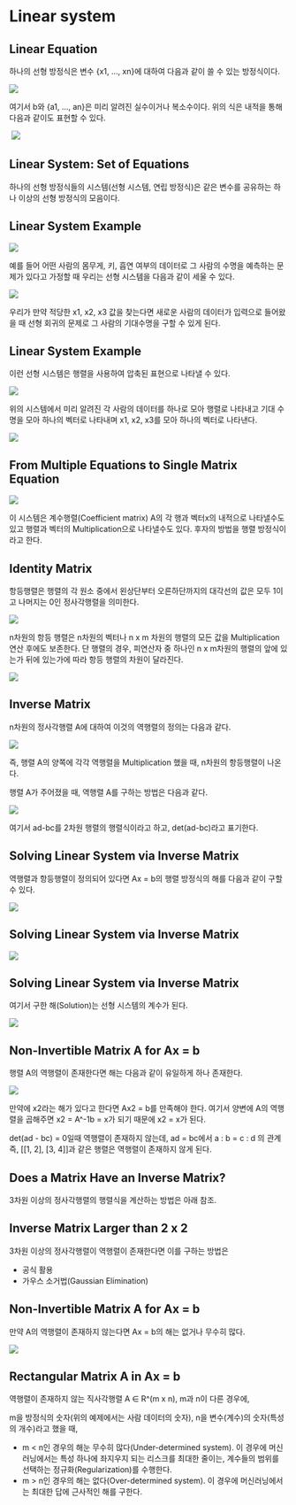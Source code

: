 # Linear system

## Linear Equation

하나의 선형 방정식은 변수 {x1, ..., xn}에 대하여 다음과 같이 쓸 수 있는 방정식이다.

![](C:\Users\choidaek\Desktop\Linear_system1.JPG)

여기서 b와 {a1, ..., an}은 미리 알려진 실수이거나 복소수이다. 위의 식은 내적을 통해 다음과 같이도 표현할 수 있다. 

​                               ![](C:\Users\choidaek\Desktop\Linear_system2.JPG)



## Linear System: Set of Equations

하나의 선형 방정식들의 시스템(선형 시스템, 연립 방정식)은 같은 변수를 공유하는 하나 이상의 선형 방정식의 모음이다.



## Linear System Example

![](C:\Users\choidaek\Desktop\Linear_system3.JPG)

예를 들어 어떤 사람의 몸무게, 키, 흡연 여부의 데이터로 그 사람의 수명을 예측하는 문제가 있다고 가정할 때 우리는 선형 시스템을 다음과 같이 세울 수 있다. 

![](C:\Users\choidaek\Desktop\Linear_system4.JPG)

우리가 만약 적당한 x1, x2, x3 값을 찾는다면 새로운 사람의 데이터가 입력으로 들어왔을 때 선형 회귀의 문제로 그 사람의 기대수명을 구할 수 있게 된다. 



## Linear System Example

이런 선형 시스템은 행렬을 사용하여 압축된 표현으로 나타낼 수 있다. 

![](C:\Users\choidaek\Desktop\Linear_system4.JPG)

위의 시스템에서 미리 알려진 각 사람의 데이터를 하나로 모아 행렬로 나타내고 기대 수명을 모아 하나의 벡터로 나타내며 x1, x2, x3를 모아 하나의 벡터로 나타낸다. 

![](C:\Users\choidaek\Desktop\Linear_system5.JPG)



## From Multiple Equations to Single Matrix Equation

![](C:\Users\choidaek\Desktop\Linear_system6.JPG)

이 시스템은 계수행렬(Coefficient matrix) A의 각 행과 벡터x의 내적으로 나타낼수도 있고 행렬과 벡터의 Multiplication으로 나타낼수도 있다. 후자의 방법을 행렬 방정식이라고 한다. 



## Identity Matrix

항등행렬은 행렬의 각 원소 중에서 왼상단부터 오른하단까지의 대각선의 값은 모두 1이고 나머지는 0인 정사각행렬을 의미한다. 

![](C:\Users\choidaek\Desktop\Linear_system7.JPG)

n차원의 항등 행렬은 n차원의 벡터나 n x m 차원의 행렬의 모든 값을 Multiplication 연산 후에도 보존한다. 단 행렬의 경우, 피연산자 중 하나인 n x m차원의 행렬의 앞에 있는가 뒤에 있는가에 따라 항등 행렬의 차원이 달라진다. 

![](C:\Users\choidaek\Desktop\Linear_system8.JPG)



## Inverse Matrix

n차원의 정사각행렬 A에 대하여 이것의 역행렬의 정의는 다음과 같다. 

![](C:\Users\choidaek\Desktop\Linear_system9.JPG)

즉, 행렬 A의 양쪽에 각각 역행렬을 Multiplication 했을 때, n차원의 항등행렬이 나온다. 

행렬 A가 주어졌을 때, 역행렬 A를 구하는 방법은 다음과 같다. 

![](C:\Users\choidaek\Desktop\Linear_system10.JPG)

여기서 ad-bc를 2차원 행렬의 행렬식이라고 하고, det(ad-bc)라고 표기한다. 



## Solving Linear System via Inverse Matrix

역행렬과 항등행렬이 정의되어 있다면 Ax = b의 행렬 방정식의 해를 다음과 같이 구할 수 있다. 

![](C:\Users\choidaek\Desktop\Linear_system11.JPG)



## Solving Linear System via Inverse Matrix

![](C:\Users\choidaek\Desktop\Linear_system12.JPG)



## Solving Linear System via Inverse Matrix

여기서 구한 해(Solution)는 선형 시스템의 계수가 된다. 

![](C:\Users\choidaek\Desktop\Linear_system13.JPG)



## Non-Invertible Matrix A for Ax = b

행렬 A의 역행렬이 존재한다면 해는 다음과 같이 유일하게 하나 존재한다.

![](C:\Users\choidaek\Desktop\Linear_system14.JPG)

만약에 x2라는 해가 있다고 한다면 Ax2 = b를 만족해야 한다. 여기서 양변에 A의 역행렬을 곱해주면 x2 = A^-1b = x가 되기 때문에 x2 = x가 된다. 

det(ad - bc) = 0일때 역행렬이 존재하지 않는데, ad = bc에서 a : b = c : d 의 관계 즉, [[1, 2], [3, 4]]과 같은 행렬은 역행렬이 존재하지 않게 된다. 



## Does a Matrix Have an Inverse Matrix?

3차원 이상의 정사각행렬의 행렬식을 계산하는 방법은 아래 참조.

[참조 1]: https://ocw.mit.edu/courses/mathematics/18-06-linear-algebra-spring-2010/video-lectures/lecture-18-properties-of-determinants/
[참조 2]: https://ocw.mit.edu/courses/mathematics/18-06-linear-algebra-spring-2010/video-lectures/lecture-19-determinant-formulas-and-cofactors/



## Inverse Matrix Larger than 2 x 2

3차원 이상의 정사각행렬이 역행렬이 존재한다면 이를 구하는 방법은 

- 공식 활용
- 가우스 소거법(Gaussian Elimination) 



## Non-Invertible Matrix A for Ax = b

만약 A의 역행렬이 존재하지 않는다면 Ax = b의 해는 없거나 무수히 많다.

![](C:\Users\choidaek\Desktop\Linear_system15.JPG)



## Rectangular Matrix A in Ax = b

역행렬이 존재하지 않는 직사각행렬 A ∈ R^(m x n), m과 n이 다른 경우에,

m을 방정식의 숫자(위의 예제에서는 사람 데이터의 숫자), n을 변수(계수)의 숫자(특성의 개수)라고 했을 때,

- m < n인 경우의 해눈 무수히 많다(Under-determined system). 이 경우에 머신러닝에서는 특성 하나에 좌지우지 되는 리스크를 최대한 줄이는, 계수들의 범위를 선택하는 정규화(Regularization)를 수행한다.
- m > n인 경우의 해는 없다(Over-determined system). 이 경우에 머신러닝에서는 최대한 답에 근사적인 해를 구한다. 